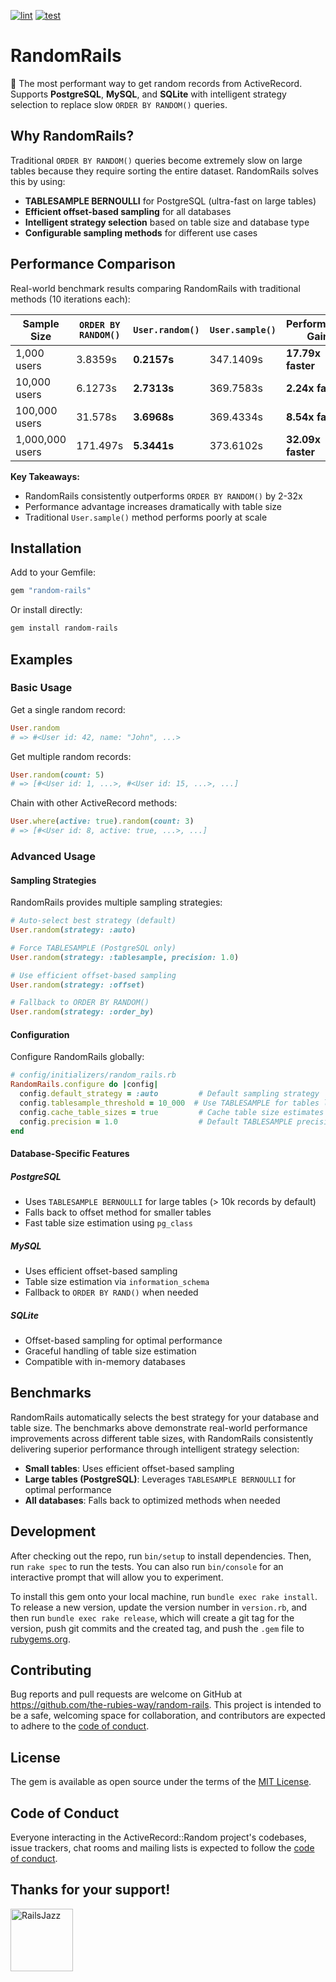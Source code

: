 [![lint](https://github.com/the-rubies-way/random-rails/actions/workflows/linter.yml/badge.svg)](https://github.com/the-rubies-way/random-rails/actions/workflows/linter.yml)
[![test](https://github.com/the-rubies-way/random-rails/actions/workflows/test.yml/badge.svg)](https://github.com/the-rubies-way/random-rails/actions/workflows/test.yml)

# RandomRails

🚀 The most performant way to get random records from ActiveRecord. Supports **PostgreSQL**, **MySQL**, and **SQLite** with intelligent strategy selection to replace slow `ORDER BY RANDOM()` queries.

## Why RandomRails?

Traditional `ORDER BY RANDOM()` queries become extremely slow on large tables because they require sorting the entire dataset. RandomRails solves this by using:

- **TABLESAMPLE BERNOULLI** for PostgreSQL (ultra-fast on large tables)
- **Efficient offset-based sampling** for all databases
- **Intelligent strategy selection** based on table size and database type
- **Configurable sampling methods** for different use cases

## Performance Comparison

Real-world benchmark results comparing RandomRails with traditional methods (10 iterations each):

| Sample Size     | `ORDER BY RANDOM()` | `User.random()` | `User.sample()` | Performance Gain        |
| --------------- | --------------------- | ----------------- | ----------------- | ----------------------- |
| 1,000 users     | 3.8359s               | **0.2157s** | 347.1409s         | **17.79x faster** |
| 10,000 users    | 6.1273s               | **2.7313s** | 369.7583s         | **2.24x faster**  |
| 100,000 users   | 31.578s               | **3.6968s** | 369.4334s         | **8.54x faster**  |
| 1,000,000 users | 171.497s              | **5.3441s** | 373.6102s         | **32.09x faster** |

**Key Takeaways:**

- RandomRails consistently outperforms `ORDER BY RANDOM()` by 2-32x
- Performance advantage increases dramatically with table size
- Traditional `User.sample()` method performs poorly at scale

## Installation

Add to your Gemfile:

```ruby
gem "random-rails"
```

Or install directly:

```bash
gem install random-rails
```

## Examples

### Basic Usage

Get a single random record:

```ruby
User.random
# => #<User id: 42, name: "John", ...>
```

Get multiple random records:

```ruby
User.random(count: 5)
# => [#<User id: 1, ...>, #<User id: 15, ...>, ...]
```

Chain with other ActiveRecord methods:

```ruby
User.where(active: true).random(count: 3)
# => [#<User id: 8, active: true, ...>, ...]
```

### Advanced Usage

#### Sampling Strategies

RandomRails provides multiple sampling strategies:

```ruby
# Auto-select best strategy (default)
User.random(strategy: :auto)

# Force TABLESAMPLE (PostgreSQL only)
User.random(strategy: :tablesample, precision: 1.0)

# Use efficient offset-based sampling
User.random(strategy: :offset)

# Fallback to ORDER BY RANDOM()
User.random(strategy: :order_by)
```

#### Configuration

Configure RandomRails globally:

```ruby
# config/initializers/random_rails.rb
RandomRails.configure do |config|
  config.default_strategy = :auto         # Default sampling strategy
  config.tablesample_threshold = 10_000  # Use TABLESAMPLE for tables larger than this
  config.cache_table_sizes = true         # Cache table size estimates
  config.precision = 1.0                  # Default TABLESAMPLE precision
end
```

#### Database-Specific Features

##### PostgreSQL

- Uses `TABLESAMPLE BERNOULLI` for large tables (> 10k records by default)
- Falls back to offset method for smaller tables
- Fast table size estimation using `pg_class`

##### MySQL

- Uses efficient offset-based sampling
- Table size estimation via `information_schema`
- Fallback to `ORDER BY RAND()` when needed

##### SQLite

- Offset-based sampling for optimal performance
- Graceful handling of table size estimation
- Compatible with in-memory databases

## Benchmarks

RandomRails automatically selects the best strategy for your database and table size. The benchmarks above demonstrate real-world performance improvements across different table sizes, with RandomRails consistently delivering superior performance through intelligent strategy selection:

- **Small tables**: Uses efficient offset-based sampling
- **Large tables (PostgreSQL)**: Leverages `TABLESAMPLE BERNOULLI` for optimal performance
- **All databases**: Falls back to optimized methods when needed

## Development

After checking out the repo, run `bin/setup` to install dependencies. Then, run `rake spec` to run the tests. You can also run `bin/console` for an interactive prompt that will allow you to experiment.

To install this gem onto your local machine, run `bundle exec rake install`. To release a new version, update the version number in `version.rb`, and then run `bundle exec rake release`, which will create a git tag for the version, push git commits and the created tag, and push the `.gem` file to [rubygems.org](https://rubygems.org).

## Contributing

Bug reports and pull requests are welcome on GitHub at https://github.com/the-rubies-way/random-rails. This project is intended to be a safe, welcoming space for collaboration, and contributors are expected to adhere to the [code of conduct](https://github.com/the-rubies-way/random-rails/blob/master/CODE_OF_CONDUCT.md).

## License

The gem is available as open source under the terms of the [MIT License](https://opensource.org/licenses/MIT).

## Code of Conduct

Everyone interacting in the ActiveRecord::Random project's codebases, issue trackers, chat rooms and mailing lists is expected to follow the [code of conduct](https://github.com/the-rubies-way/random-rails/blob/master/CODE_OF_CONDUCT.md).

## Thanks for your support!

[<img width="100" alt="RailsJazz" src="https://avatars.githubusercontent.com/u/104008706?s=200">](https://github.com/railsjazz)

